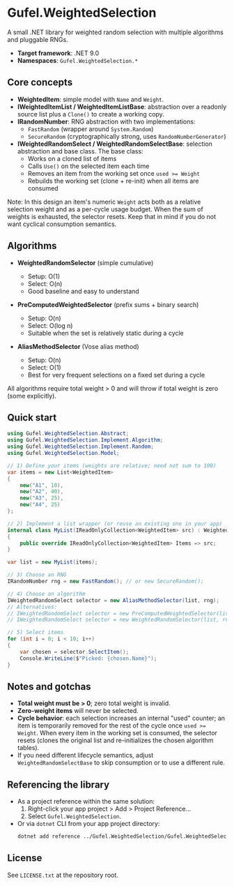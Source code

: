 # Gufel.WeightedSelection

A small .NET library for weighted random selection with multiple algorithms and pluggable RNGs.

- **Target framework**: .NET 9.0
- **Namespaces**: `Gufel.WeightedSelection.*`

## Core concepts

- **WeightedItem**: simple model with `Name` and `Weight`.
- **IWeightedItemList / WeightedItemListBase**: abstraction over a readonly source list plus a `Clone()` to create a working copy.
- **IRandomNumber**: RNG abstraction with two implementations:
  - `FastRandom` (wrapper around `System.Random`)
  - `SecureRandom` (cryptographically strong, uses `RandomNumberGenerator`)
- **IWeightedRandomSelect / WeightedRandomSelectBase**: selection abstraction and base class. The base class:
  - Works on a cloned list of items
  - Calls `Use()` on the selected item each time
  - Removes an item from the working set once `used >= Weight`
  - Rebuilds the working set (clone + re-init) when all items are consumed

Note: In this design an item's numeric `Weight` acts both as a relative selection weight and as a per-cycle usage budget. When the sum of weights is exhausted, the selector resets. Keep that in mind if you do not want cyclical consumption semantics.

## Algorithms

- **WeightedRandomSelector** (simple cumulative)
  - Setup: O(1)
  - Select: O(n)
  - Good baseline and easy to understand

- **PreComputedWeightedSelector** (prefix sums + binary search)
  - Setup: O(n)
  - Select: O(log n)
  - Suitable when the set is relatively static during a cycle

- **AliasMethodSelector** (Vose alias method)
  - Setup: O(n)
  - Select: O(1)
  - Best for very frequent selections on a fixed set during a cycle

All algorithms require total weight > 0 and will throw if total weight is zero (some explicitly).

## Quick start

```csharp
using Gufel.WeightedSelection.Abstract;
using Gufel.WeightedSelection.Implement.Algorithm;
using Gufel.WeightedSelection.Implement.Random;
using Gufel.WeightedSelection.Model;

// 1) Define your items (weights are relative; need not sum to 100)
var items = new List<WeightedItem>
{
    new("A1", 10),
    new("A2", 40),
    new("A3", 25),
    new("A4", 25)
};

// 2) Implement a list wrapper (or reuse an existing one in your app)
internal class MyList(IReadOnlyCollection<WeightedItem> src) : WeightedItemListBase
{
    public override IReadOnlyCollection<WeightedItem> Items => src;
}

var list = new MyList(items);

// 3) Choose an RNG
IRandomNumber rng = new FastRandom(); // or new SecureRandom();

// 4) Choose an algorithm
IWeightedRandomSelect selector = new AliasMethodSelector(list, rng);
// Alternatives:
// IWeightedRandomSelect selector = new PreComputedWeightedSelector(list, rng);
// IWeightedRandomSelect selector = new WeightedRandomSelector(list, rng);

// 5) Select items
for (int i = 0; i < 10; i++)
{
    var chosen = selector.SelectItem();
    Console.WriteLine($"Picked: {chosen.Name}");
}
```

## Notes and gotchas

- **Total weight must be > 0**; zero total weight is invalid.
- **Zero-weight items** will never be selected.
- **Cycle behavior**: each selection increases an internal "used" counter; an item is temporarily removed for the rest of the cycle once `used >= Weight`. When every item in the working set is consumed, the selector resets (clones the original list and re-initializes the chosen algorithm tables).
- If you need different lifecycle semantics, adjust `WeightedRandomSelectBase` to skip consumption or to use a different rule.

## Referencing the library

- As a project reference within the same solution:
  1. Right-click your app project > Add > Project Reference…
  2. Select `Gufel.WeightedSelection`.
- Or via `dotnet` CLI from your app project directory:
  ```bash
  dotnet add reference ../Gufel.WeightedSelection/Gufel.WeightedSelection.csproj
  ```

## License

See `LICENSE.txt` at the repository root.